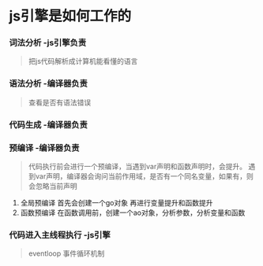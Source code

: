 # js引擎是如何工作的
### 词法分析 -js引擎负责
> 把js代码解析成计算机能看懂的语言
### 语法分析 -编译器负责
> 查看是否有语法错误
### 代码生成 -编译器负责
### 预编译 -编译器负责
> 代码执行前会进行一个预编译，当遇到var声明和函数声明时，会提升。
> 遇到var声明，编译器会询问当前作用域，是否有一个同名变量，如果有，则会忽略当前声明
1. 全局预编译
	首先会创建一个go对象
	再进行变量提升和函数提升
2. 函数预编译
	在函数调用前，创建一个ao对象，分析参数，分析变量和函数
### 代码进入主线程执行 -js引擎
> eventloop 事件循环机制